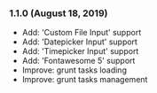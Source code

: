 ### 1.1.0 (August 18, 2019)

* Add: 'Custom File Input' support
* Add: 'Datepicker Input' support
* Add: 'Timepicker Input' support
* Add: 'Fontawesome 5' support
* Improve: grunt tasks loading
* Improve: grunt tasks management
